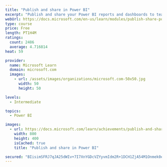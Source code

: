 ```yaml
---
title: "Publish and share in Power BI"
excerpt: "Publish and share your Power BI reports and dashboards to teammates in your organization or to everyone on the web."
webUrl: https://docs.microsoft.com/en-us/learn/modules/publish-share-power-bi/
type: course
price: Free
length: PT1H4M
ratings:
  count: 2486
  average: 4.716814
heat: 59

provider:
  name: Microsoft Learn
  domain: microsoft.com
  images:
    - url: /assets/images/organizations/microsoft.com-50x50.jpg
      width: 50
      height: 50

levels:
  - Intermediate

topics:
  - Power BI

images:
  - url: https://docs.microsoft.com/learn/achievements/publish-and-share-with-power-bi-desktop-social.png
    width: 800
    height: 400
    isCached: true
    title: "Publish and share in Power BI"

secured: "BIisimSFRJ7qJA25dWIv+7I7XnYGDcVZYyvmIdm2R+1DCH1ZjA54M1Onmek0erVtRbO7PwvbG1A8f5YNAqkgJWfQB+WKSNwikkuZGN+J6PxpMe3HOZFx/ELUd/Kw8+PICe1QhRskM+hXnR/CDRmYFasEGUeUkO71oItvjhH4WoWt+l/pYW5agBwXegQboYsqzBSCsy8FXZunyXqh/x6jiWv3mEw6QrWT/tFC2bvHakOZW/XJgftzOHPrAuZfbznDwSIeqk2NO6VMta/fR6mdfbFM1leEvUUC/POUHD35ayj7MJni4I3x4v/EILOvvgss8Hk0Gn6JYh7pVw9vygbvHid6orGRhCo4cshfwuhZutr2wx3xYca7qCFNlDTvJUvDujKz/9gl/9hgTlNYzx9Omg==;CCs3JPbwI5A0HGZbqxwlhQ=="
---
```



